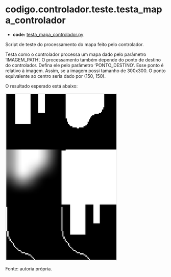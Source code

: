 <a id="codigo-controlador-teste-testa-mapa-controlador"></a>

# codigo.controlador.teste.testa_mapa_controlador

* **code:**
  [testa_mapa_controlador.py](../../../../codigo/controlador/teste/testa_mapa_controlador.py)

<a id="module-codigo.controlador.teste.testa_mapa_controlador"></a>

Script de teste do processamento do mapa feito pelo controlador.

Testa como o controlador processa um mapa dado pelo parâmetro ‘IMAGEM_PATH’. O processamento
também depende do ponto de destino do controlador. Defina ele pelo parãmetro ‘PONTO_DESTINO’.
Esse ponto é relativo à imagem. Assim, se a imagem possi tamanho de 300x300. O ponto equivalente
ao centro seria dado por (150, 150).

O resultado esperado está abaixo:

![image](../../../../codigo/controlador/img/teste-processamento-mapa-controlador.png)

Fonte: autoria própria.
